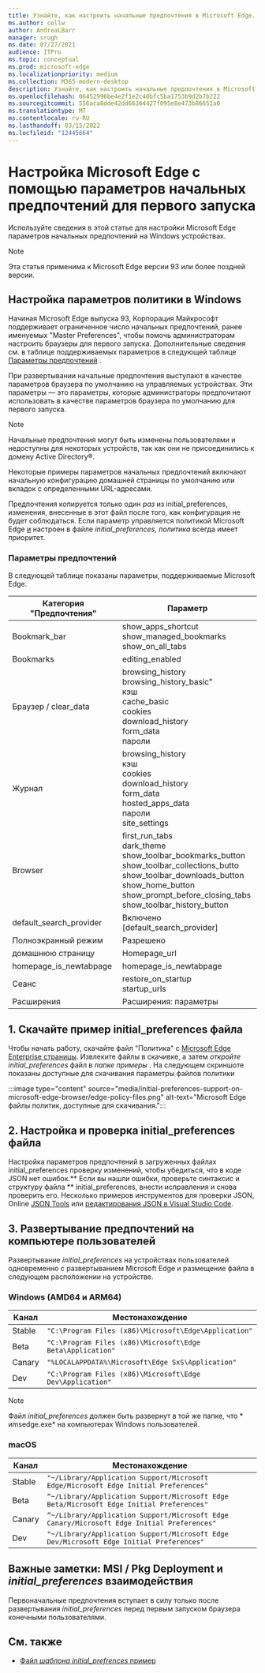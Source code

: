 ```yaml
---
title: Узнайте, как настроить начальные предпочтения в Microsoft Edge.
ms.author: collw
author: AndreaLBarr
manager: srugh
ms.date: 07/27/2021
audience: ITPro
ms.topic: conceptual
ms.prod: microsoft-edge
ms.localizationpriority: medium
ms.collection: M365-modern-desktop
description: Узнайте, как настроить начальные предпочтения в Microsoft Edge.
ms.openlocfilehash: 06452996be4e2f1e2c40bfc5ba1753b9d2b7b222
ms.sourcegitcommit: 556aca8dde42dd66364427f095e8e473b86651a0
ms.translationtype: MT
ms.contentlocale: ru-RU
ms.lasthandoff: 03/15/2022
ms.locfileid: "12445664"
---
```

# <a name="configure-microsoft-edge-using-initial-preferences-settings-for-the-first-run"></a>Настройка Microsoft Edge с помощью параметров начальных предпочтений для первого запуска

Используйте сведения в этой статье для настройки Microsoft Edge параметров начальных предпочтений на Windows устройствах.

> [!Note]
> Эта статья применима к Microsoft Edge версии 93 или более поздней версии.

## <a name="configure-policy-settings-on-windows"></a>Настройка параметров политики в Windows

Начиная Microsoft Edge выпуска 93, Корпорация Майкрософт поддерживает ограниченное число начальных предпочтений, ранее именуемых "Master Preferences", чтобы помочь администраторам настроить браузеры для первого запуска. Дополнительные сведения см. в таблице поддерживаемых параметров в следующей таблице [Параметры предпочтений](#preference-settings) .

При развертывании начальные предпочтения выступают в качестве параметров браузера по умолчанию на управляемых устройствах. Эти параметры — это параметры, которые администраторы предпочитают использовать в качестве параметров браузера по умолчанию для первого запуска.

> [!NOTE]
> Начальные предпочтения могут быть изменены пользователями и недоступны для некоторых устройств, так как они не присоединились к домену Active Directory®.

Некоторые примеры параметров начальных предпочтений включают начальную конфигурацию домашней страницы по умолчанию или вкладок с определенными URL-адресами.

Предпочтения копируется только один *раз* из initial_preferences, изменения, внесенные в этот файл после того, как конфигурация не будет соблюдаться. Если параметр управляется политикой Microsoft Edge [и](/deployedge/microsoft-edge-policies) настроен в файле *initial_preferences, политика* всегда имеет приоритет.

### <a name="preference-settings"></a>Параметры предпочтений

В следующей таблице показаны параметры, поддерживаемые Microsoft Edge.

| Категория "Предпочтения" | Параметр |
| - | - |
| Bookmark_bar | show_apps_shortcut<br>show_managed_bookmarks<br>show_on_all_tabs |
| Bookmarks | editing_enabled |
| Браузер / clear_data | browsing_history<br>browsing_history_basic"<br>кэш<br>cache_basic<br>cookies<br>download_history<br>form_data<br>пароли |
| Журнал | browsing_history<br>кэш<br>cookies<br>download_history<br>form_data<br>hosted_apps_data<br>пароли<br>site_settings |
| Browser | first_run_tabs<br>dark_theme<br>show_toolbar_bookmarks_button<br>show_toolbar_collections_butto<br>show_toolbar_downloads_button<br>show_home_button<br>show_prompt_before_closing_tabs<br>show_toolbar_history_button |
| default_search_provider | Включено [default_search_provider] |
| Полноэкранный режим | Разрешено |
| домашнюю страницу | Homepage_url |
| homepage_is_newtabpage | homepage_is_newtabpage |
| Сеанс | restore_on_startup<br>startup_urls |
| Расширения | Расширения: параметры |

## <a name="1-download-an-example-initial_preferences-file"></a>1. Скачайте пример initial_preferences файла

Чтобы начать работу, скачайте файл "Политика" с [Microsoft Edge Enterprise страницы](/edge/business/download). Извлеките файлы в скачивке, а затем *откройте initial_preferences* файл в *папке примеры* . На следующем скриншоте показаны доступные для скачивания параметры файлов политики

:::image type="content" source="media/initial-preferences-support-on-microsoft-edge-browser/edge-policy-files.png" alt-text="Microsoft Edge файлы политик, доступные для скачивания.":::

## <a name="2-customize-and-validate-the-initial_preferences-file"></a>2. Настройка и проверка initial_preferences файла

Настройка параметров предпочтений в загруженных файлах initial_preferences проверку изменений, чтобы убедиться, что в коде JSON нет ошибок.** Если вы нашли ошибки, проверьте синтаксис и структуру файла ** initial_preferences, внести исправления и снова проверить его. Несколько примеров инструментов для проверки JSON, Online [JSON Tools](https://jsonformatter.org/) или [редактирования JSON в Visual Studio Code](https://code.visualstudio.com/docs/languages/json).

## <a name="3-deploy-preferences-to-users-computer"></a>3. Развертывание предпочтений на компьютере пользователей

Развертывание *initial_preferences* на устройствах пользователей одновременно с развертыванием Microsoft Edge и размещение файла в следующем расположении на устройстве.

### <a name="windows-amd64-and-arm64"></a>Windows (AMD64 и ARM64)

| Канал | Местонахождение |
| - | - |
| Stable | `"C:\Program Files (x86)\Microsoft\Edge\Application"` |
| Beta | `"C:\Program Files (x86)\Microsoft\Edge Beta\Application"` |
|Canary | `"%LOCALAPPDATA%\Microsoft\Edge SxS\Application"` |
| Dev | `"C:\Program Files (x86)\Microsoft\Edge Dev\Application"` |

> [!NOTE]
> Файл *initial_preferences* должен быть развернут в той же папке, что * иmsedge.exe* на компьютерах Windows пользователей.  

### <a name="macos"></a>macOS

| Канал | Местонахождение |
| - | - |
| Stable | `"~/Library/Application Support/Microsoft Edge/Microsoft Edge Initial Preferences"` |
| Beta | `“~/Library/Application Support/Microsoft Edge Beta/Microsoft Edge Initial Preferences"` |
| Canary | `“~/Library/Application Support/Microsoft Edge Canary/Microsoft Edge Initial Preferences"` |
| Dev | `"~/Library/Application Support/Microsoft Edge Dev/Microsoft Edge Initial Preferences"` |

## <a name="important-notes-msi--pkg-deployment-and-initial_preferences-interaction"></a>Важные заметки: MSI / Pkg Deployment и *initial_preferences* взаимодействия

Первоначальные предпочтения вступает в силу только после развертывания *initial_preferences* перед первым запуском браузера конечными пользователями.  

## <a name="see-also"></a>См. также

- [Файл *шаблона initial_prefrences* пример](/edge/business/download)
